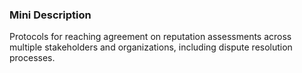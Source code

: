 ### Mini Description

Protocols for reaching agreement on reputation assessments across multiple stakeholders and organizations, including dispute resolution processes.
